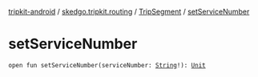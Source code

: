 [tripkit-android](../../index.md) / [skedgo.tripkit.routing](../index.md) / [TripSegment](index.md) / [setServiceNumber](./set-service-number.md)

# setServiceNumber

`open fun setServiceNumber(serviceNumber: `[`String`](https://kotlinlang.org/api/latest/jvm/stdlib/kotlin/-string/index.html)`!): `[`Unit`](https://kotlinlang.org/api/latest/jvm/stdlib/kotlin/-unit/index.html)